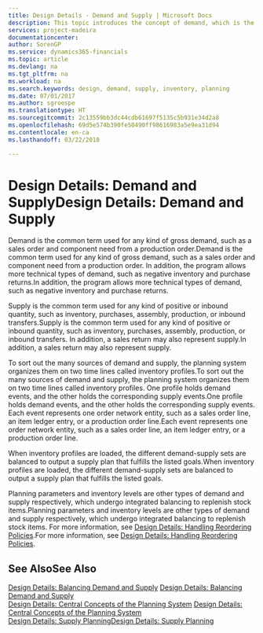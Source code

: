```yaml
---
title: Design Details - Demand and Supply | Microsoft Docs
description: This topic introduces the concept of demand, which is the common term used for any kind of gross demand, such as a sales order and component need from a production order.
services: project-madeira
documentationcenter: 
author: SorenGP
ms.service: dynamics365-financials
ms.topic: article
ms.devlang: na
ms.tgt_pltfrm: na
ms.workload: na
ms.search.keywords: design, demand, supply, inventory, planning
ms.date: 07/01/2017
ms.author: sgroespe
ms.translationtype: HT
ms.sourcegitcommit: 2c13559bb3dc44cdb61697f5135c5b931e34d2a8
ms.openlocfilehash: 69d5e574b390fe50490ff98616983a5e9ea31d94
ms.contentlocale: en-ca
ms.lasthandoff: 03/22/2018

---
```

# <a name="design-details-demand-and-supply"></a><span data-ttu-id="338fe-103">Design Details: Demand and Supply</span><span class="sxs-lookup"><span data-stu-id="338fe-103">Design Details: Demand and Supply</span></span>
<span data-ttu-id="338fe-104">Demand is the common term used for any kind of gross demand, such as a sales order and component need from a production order.</span><span class="sxs-lookup"><span data-stu-id="338fe-104">Demand is the common term used for any kind of gross demand, such as a sales order and component need from a production order.</span></span> <span data-ttu-id="338fe-105">In addition, the program allows more technical types of demand, such as negative inventory and purchase returns.</span><span class="sxs-lookup"><span data-stu-id="338fe-105">In addition, the program allows more technical types of demand, such as negative inventory and purchase returns.</span></span>  
  
<span data-ttu-id="338fe-106">Supply is the common term used for any kind of positive or inbound quantity, such as inventory, purchases, assembly, production, or inbound transfers.</span><span class="sxs-lookup"><span data-stu-id="338fe-106">Supply is the common term used for any kind of positive or inbound quantity, such as inventory, purchases, assembly, production, or inbound transfers.</span></span> <span data-ttu-id="338fe-107">In addition, a sales return may also represent supply.</span><span class="sxs-lookup"><span data-stu-id="338fe-107">In addition, a sales return may also represent supply.</span></span>  
  
<span data-ttu-id="338fe-108">To sort out the many sources of demand and supply, the planning system organizes them on two time lines called inventory profiles.</span><span class="sxs-lookup"><span data-stu-id="338fe-108">To sort out the many sources of demand and supply, the planning system organizes them on two time lines called inventory profiles.</span></span> <span data-ttu-id="338fe-109">One profile holds demand events, and the other holds the corresponding supply events.</span><span class="sxs-lookup"><span data-stu-id="338fe-109">One profile holds demand events, and the other holds the corresponding supply events.</span></span> <span data-ttu-id="338fe-110">Each event represents one order network entity, such as a sales order line, an item ledger entry, or a production order line.</span><span class="sxs-lookup"><span data-stu-id="338fe-110">Each event represents one order network entity, such as a sales order line, an item ledger entry, or a production order line.</span></span>  
  
<span data-ttu-id="338fe-111">When inventory profiles are loaded, the different demand-supply sets are balanced to output a supply plan that fulfills the listed goals.</span><span class="sxs-lookup"><span data-stu-id="338fe-111">When inventory profiles are loaded, the different demand-supply sets are balanced to output a supply plan that fulfills the listed goals.</span></span>  
  
<span data-ttu-id="338fe-112">Planning parameters and inventory levels are other types of demand and supply respectively, which undergo integrated balancing to replenish stock items.</span><span class="sxs-lookup"><span data-stu-id="338fe-112">Planning parameters and inventory levels are other types of demand and supply respectively, which undergo integrated balancing to replenish stock items.</span></span> <span data-ttu-id="338fe-113">For more information, see [Design Details: Handling Reordering Policies](design-details-handling-reordering-policies.md).</span><span class="sxs-lookup"><span data-stu-id="338fe-113">For more information, see [Design Details: Handling Reordering Policies](design-details-handling-reordering-policies.md).</span></span>  
  
## <a name="see-also"></a><span data-ttu-id="338fe-114">See Also</span><span class="sxs-lookup"><span data-stu-id="338fe-114">See Also</span></span>  
<span data-ttu-id="338fe-115">[Design Details: Balancing Demand and Supply](design-details-balancing-demand-and-supply.md) </span><span class="sxs-lookup"><span data-stu-id="338fe-115">[Design Details: Balancing Demand and Supply](design-details-balancing-demand-and-supply.md) </span></span>  
<span data-ttu-id="338fe-116">[Design Details: Central Concepts of the Planning System](design-details-central-concepts-of-the-planning-system.md) </span><span class="sxs-lookup"><span data-stu-id="338fe-116">[Design Details: Central Concepts of the Planning System](design-details-central-concepts-of-the-planning-system.md) </span></span>  
[<span data-ttu-id="338fe-117">Design Details: Supply Planning</span><span class="sxs-lookup"><span data-stu-id="338fe-117">Design Details: Supply Planning</span></span>](design-details-supply-planning.md)
